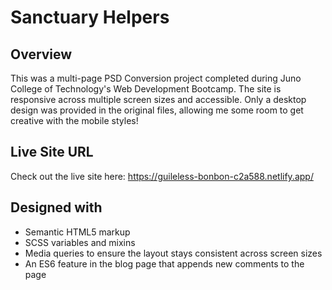# Sanctuary Helpers

## Overview
This was a multi-page PSD Conversion project completed during Juno College of Technology's Web Development Bootcamp. The site is responsive across multiple screen sizes and accessible. Only a desktop design was provided in the original files, allowing me some room to get creative with the mobile styles!

## Live Site URL
Check out the live site here: https://guileless-bonbon-c2a588.netlify.app/

## Designed with
- Semantic HTML5 markup
- SCSS variables and mixins
- Media queries to ensure the layout stays consistent across screen sizes
- An ES6 feature in the blog page that appends new comments to the page
